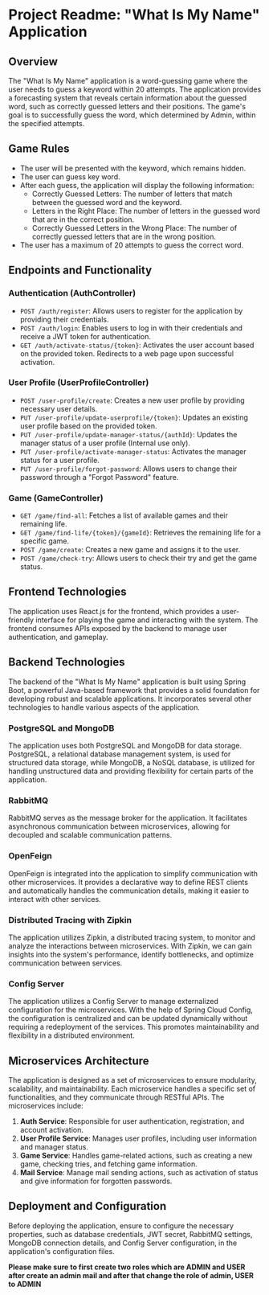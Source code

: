 # Project Readme: "What Is My Name" Application

## Overview

The "What Is My Name" application is a word-guessing game where the user needs to guess a keyword within 20 attempts.
The application provides a forecasting system that reveals certain information about the guessed word,
such as correctly guessed letters and their positions. The game's goal is to successfully guess 
the word, which determined by Admin, within the specified attempts.

## Game Rules

- The user will be presented with the keyword, which remains hidden.
- The user can guess key word.
- After each guess, the application will display the following information:
    - Correctly Guessed Letters: The number of letters that match between the guessed word and the keyword.
    - Letters in the Right Place: The number of letters in the guessed word that are in the correct position.
    - Correctly Guessed Letters in the Wrong Place: The number of correctly guessed letters that are in the wrong position.
- The user has a maximum of 20 attempts to guess the correct word.

## Endpoints and Functionality

### Authentication (AuthController)

- `POST /auth/register`: Allows users to register for the application by providing their credentials.
- `POST /auth/login`: Enables users to log in with their credentials and receive a JWT token for authentication.
- `GET /auth/activate-status/{token}`: Activates the user account based on the provided token. Redirects to a web page upon successful activation.

### User Profile (UserProfileController)

- `POST /user-profile/create`: Creates a new user profile by providing necessary user details.
- `PUT /user-profile/update-userprofile/{token}`: Updates an existing user profile based on the provided token.
- `PUT /user-profile/update-manager-status/{authId}`: Updates the manager status of a user profile (Internal use only).
- `PUT /user-profile/activate-manager-status`: Activates the manager status for a user profile.
- `PUT /user-profile/forgot-password`: Allows users to change their password through a "Forgot Password" feature.

### Game (GameController)

- `GET /game/find-all`: Fetches a list of available games and their remaining life.
- `GET /game/find-life/{token}/{gameId}`: Retrieves the remaining life for a specific game.
- `POST /game/create`: Creates a new game and assigns it to the user.
- `POST /game/check-try`: Allows users to check their try and get the game status.

## Frontend Technologies

The application uses React.js for the frontend, which provides a user-friendly interface 
for playing the game and interacting with the system. The frontend consumes
APIs exposed by the backend to manage user authentication, and gameplay.

## Backend Technologies
The backend of the "What Is My Name" application is built using Spring Boot, 
a powerful Java-based framework that provides a solid foundation for developing 
robust and scalable applications. It incorporates several other
technologies to handle various aspects of the application.

### PostgreSQL and MongoDB
The application uses both PostgreSQL and MongoDB for data storage.
PostgreSQL, a relational database management system, is used for structured data storage,
while MongoDB, a NoSQL database, is utilized for handling unstructured data
and providing flexibility for certain parts of the application.

### RabbitMQ
RabbitMQ serves as the message broker for the application. 
It facilitates asynchronous communication between microservices, allowing for 
decoupled and scalable communication patterns.

### OpenFeign
OpenFeign is integrated into the application to simplify communication
with other microservices. It provides a declarative way to define REST clients 
and automatically handles the communication details, making it easier to
interact with other services.

### Distributed Tracing with Zipkin
The application utilizes Zipkin, a distributed tracing system, to monitor 
and analyze the interactions between microservices. With Zipkin, we can 
gain insights into the system's performance, identify bottlenecks, and optimize 
communication between services.

### Config Server
The application utilizes a Config Server to manage externalized configuration
for the microservices. With the help of Spring Cloud Config, the configuration is 
centralized and can be updated dynamically without requiring a redeployment
of the services. This promotes maintainability and flexibility in a distributed environment.

## Microservices Architecture

The application is designed as a set of microservices to ensure modularity,
scalability, and maintainability. Each microservice handles a specific set of functionalities,
and they communicate through RESTful APIs. The microservices include:

1. **Auth Service**: Responsible for user authentication, registration, and account activation.
2. **User Profile Service**: Manages user profiles, including user information and manager status.
3. **Game Service**: Handles game-related actions, such as creating a new game, checking tries, and fetching game information.
4. **Mail Service**: Manage mail sending actions, such as activation of status and give information for forgotten passwords.

## Deployment and Configuration

Before deploying the application, ensure to configure the necessary properties,
such as database credentials, JWT secret, RabbitMQ settings, MongoDB connection details,
and Config Server configuration, in the application's configuration files.

**Please make sure to first create two roles which are ADMIN and USER**
**after create an admin mail and after that change the role of admin, USER to ADMIN**
